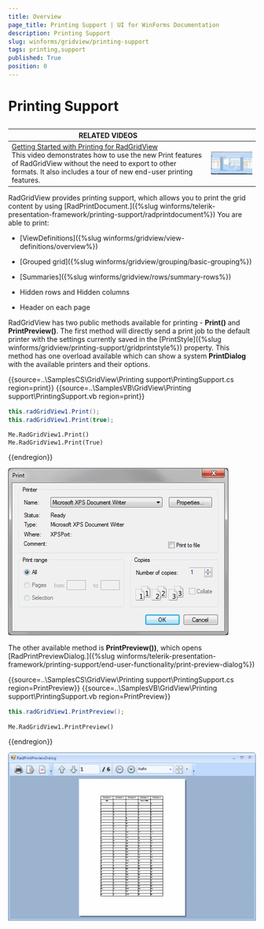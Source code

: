 ```yaml
---
title: Overview
page_title: Printing Support | UI for WinForms Documentation
description: Printing Support
slug: winforms/gridview/printing-support
tags: printing,support
published: True
position: 0
---
```


# Printing Support



## 


| RELATED VIDEOS |  |
| ------ | ------ |
|[Getting Started with Printing for RadGridView](http://tv.telerik.com/watch/winforms/getting-started-with-printing-for-radgridview-)<br>This video demonstrates how to use the new Print features of RadGridView without the need to export to other formats. It also includes a tour of new end-user printing features.|![gridview-printing-support 003](images/gridview-printing-support003.png)|

RadGridView provides printing support, which allows you to print the grid content by using [RadPrintDocument.]({%slug winforms/telerik-presentation-framework/printing-support/radprintdocument%}) You are able to print:

* [ViewDefinitions]({%slug winforms/gridview/view-definitions/overview%})

* [Grouped grid]({%slug winforms/gridview/grouping/basic-grouping%})

* [Summaries]({%slug winforms/gridview/rows/summary-rows%})

* Hidden rows and Hidden columns

* Header on each page

RadGridView has two public methods available for printing - __Print()__ and  __PrintPreview()__. The first method will directly send a print job to the default printer with the settings currently saved in the [PrintStyle]({%slug winforms/gridview/printing-support/gridprintstyle%}) property. This method has one overload available which can show a system __PrintDialog__ with the available printers and their options.

{{source=..\SamplesCS\GridView\Printing support\PrintingSupport.cs region=print}} 
{{source=..\SamplesVB\GridView\Printing support\PrintingSupport.vb region=print}} 

````C#
this.radGridView1.Print();
this.radGridView1.Print(true);

````
````VB.NET
Me.RadGridView1.Print()
Me.RadGridView1.Print(True)

````

{{endregion}} 

![gridview-printing-support 001](images/gridview-printing-support001.png)

The other available method is __PrintPreview())__, which opens [RadPrintPreviewDialog.]({%slug winforms/telerik-presentation-framework/printing-support/end-user-functionality/print-preview-dialog%})

{{source=..\SamplesCS\GridView\Printing support\PrintingSupport.cs region=PrintPreview}} 
{{source=..\SamplesVB\GridView\Printing support\PrintingSupport.vb region=PrintPreview}} 

````C#
this.radGridView1.PrintPreview();

````
````VB.NET
Me.RadGridView1.PrintPreview()

````

{{endregion}} 

![gridview-printing-support 002](images/gridview-printing-support002.png)
